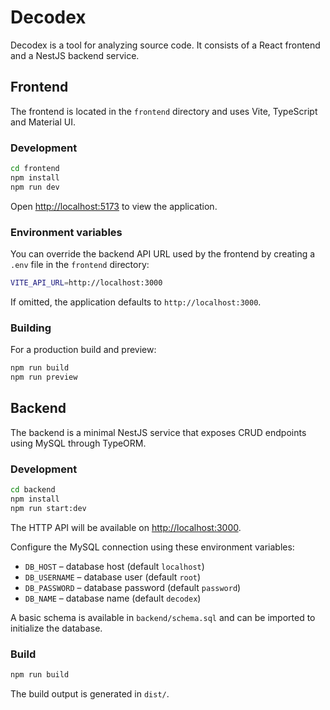 # Decodex

Decodex is a tool for analyzing source code. It consists of a React frontend and a NestJS backend service.

## Frontend

The frontend is located in the `frontend` directory and uses Vite, TypeScript and Material UI.

### Development

```bash
cd frontend
npm install
npm run dev
```

Open <http://localhost:5173> to view the application.

### Environment variables

You can override the backend API URL used by the frontend by creating a `.env`
file in the `frontend` directory:

```bash
VITE_API_URL=http://localhost:3000
```

If omitted, the application defaults to `http://localhost:3000`.

### Building

For a production build and preview:

```bash
npm run build
npm run preview
```

## Backend

The backend is a minimal NestJS service that exposes CRUD endpoints using MySQL through TypeORM.

### Development

```bash
cd backend
npm install
npm run start:dev
```

The HTTP API will be available on <http://localhost:3000>.

Configure the MySQL connection using these environment variables:

- `DB_HOST` – database host (default `localhost`)
- `DB_USERNAME` – database user (default `root`)
- `DB_PASSWORD` – database password (default `password`)
- `DB_NAME` – database name (default `decodex`)

A basic schema is available in `backend/schema.sql` and can be imported to initialize the database.

### Build

```bash
npm run build
```

The build output is generated in `dist/`.
